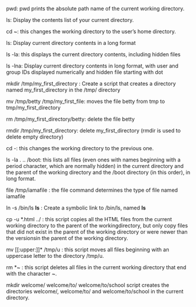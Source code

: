 pwd: pwd prints the absolute path name of the current working directory.


ls: Display the contents list of your current directory.


cd ~: this changes the working directory to the user’s home directory.


ls: Display current directory contents in a long format


ls -la: this displays the current directory contents, including hidden files


ls -lna: Display current directory contents in long format, with user and group IDs displayed numerically and hidden file starting with dot 


mkdir /tmp/my_first_directory : Create a script that creates a directory named my_first_directory in the /tmp/ directory


mv /tmp/betty /tmp/my_first_file: moves the file betty from tmp to tmp/my_first_directory


rm /tmp/my_first_directory/betty: delete the file betty


rmdir /tmp/my_first_directory: delete my_first_directory (rmdir is used to delete empty directory)


cd -: this  changes the working directory to the previous one.


ls -la . .. /boot: this lists all files (even ones with names beginning with a period character, which are normally hidden) in the current directory and the parent of the working directory and the /boot directory (in this order), in long format.


file /tmp/iamafile : the file command determines the type of file named iamafile


ln -s /bin/ls __ls__ : Create a symbolic link to /bin/ls, named __ls__   


cp -u *.html ../ : this script copies all the HTML files from the current working directory to the parent of the workingdirectory, but only copy files that did not exist in the parent of the working directory or were newer than the versionsin the parent of the working directory.


mv [[:upper:]]* /tmp/u : this script moves all files beginning with an uppercase letter to the directory /tmp/u.   


rm *~ : this script deletes all files in the current working directory that end with the character ~.


mkdir welcome/ welcome/to/ welcome/to/school script creates the directories welcome/, welcome/to/ and welcome/to/school in the current directory. 
